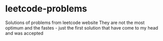 # leetcode-problems
Solutions of problems from leetcode website
They are not the most optimum and the fastes - just the first solution that have come to my head and was accepted
